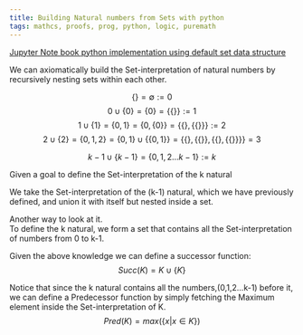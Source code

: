 ```yaml
---
title: Building Natural numbers from Sets with python
tags: mathcs, proofs, prog, python, logic, puremath
---
```



[Jupyter Note book python implementation using default set data structure](https://nbviewer.jupyter.org/github/userJY/JupyterNotebooks/blob/master/SetTheory.ipynb)

We can axiomatically build the Set-interpretation of natural numbers by recursively nesting sets within each other.

$$ \{  \} = \emptyset := 0 $$
$$ 0 \cup \{ 0 \}  = \{ 0 \} = \{ \{ \} \}  := 1  $$
$$ 1 \cup \{1 \} = \{ 0, 1 \} = \{ 0, \{ 0 \} \} = \{ \{ \} ,\{ \{ \} \} \} := 2 $$
$$ 2 \cup \{2 \} = \{ 0, 1, 2 \} = \{ 0, 1 \} \cup \{ \{ 0, 1 \} \} = \{ \{  \},\{ \{ \} \} , \{ \{ \} ,\{ \{ \} \} \}  \} = 3 $$

$$ k-1 \cup \{ k-1 \} = \{ 0,1,2... k-1 \} := k$$

Given a goal to define the Set-interpretation of the k natural   

We take the Set-interpretation of the (k-1) natural, which we have previously defined, and union it with itself but nested inside a set.

Another way to look at it.  
To define the k natural, we form a set that contains all the Set-interpretation of numbers from 0 to k-1.

Given the above knowledge we can define a successor function:
$$ Succ(K) = K \cup \{ K \} $$

Notice that since the k natural contains all the numbers,(0,1,2...k-1) before it,  
we can define a Predecessor function by simply fetching the Maximum element inside the Set-interpretation of K.
$$ Pred(K) = max(\{ x | x \in K \}) $$